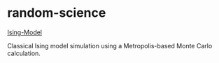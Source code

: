 # random-science

[Ising-Model](https://github.com/ajrazander/random-science/blob/master/2DIsingV2.ipynb)

Classical Ising model simulation using a Metropolis-based Monte Carlo calculation.
